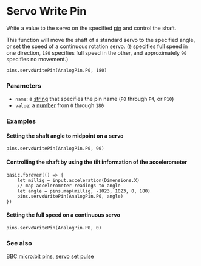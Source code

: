 # Servo Write Pin

Write a value to the servo on the specified [pin](/device/pins)
and control the shaft.

This function will move the shaft of a standard servo to the specified
angle, or set the speed of a continuous rotation servo. (`0` specifies
full speed in one direction, `180` specifies full speed in the other,
and approximately `90` specifies no movement.)

```sig
pins.servoWritePin(AnalogPin.P0, 180)
```

### Parameters

* ``name``: a [string](/reference/types/string) that specifies the pin name (`P0` through `P4`, or `P10`)
* ``value``: a [number](/reference/types/number) from `0` through `180`

### Examples

#### Setting the shaft angle to midpoint on a servo

```blocks
pins.servoWritePin(AnalogPin.P0, 90)
```

#### Controlling the shaft by using the tilt information of the accelerometer

```blocks
basic.forever(() => {
    let millig = input.acceleration(Dimensions.X)
    // map accelerometer readings to angle
    let angle = pins.map(millig, -1023, 1023, 0, 180)
    pins.servoWritePin(AnalogPin.P0, angle)
})
```

#### Setting the full speed on a continuous servo

```blocks
pins.servoWritePin(AnalogPin.P0, 0)
```

### See also

[BBC micro:bit pins](/device/pins), [servo set pulse](/reference/pins/servo-set-pulse)

